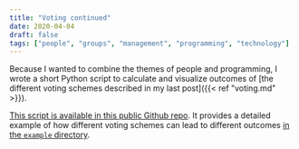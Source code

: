 ```yaml
---
title: "Voting continued"
date: 2020-04-04
draft: false
tags: ["people", "groups", "management", "programming", "technology"]
---
```

Because I wanted to combine the themes of people and programming, I wrote a short Python script to calculate and visualize outcomes of [the different voting schemes described in my last post]({{< ref "voting.md" >}}).

[This script is available in this public Github repo](https://github.com/jgjin/voting). It provides a detailed example of how different voting schemes can lead to different outcomes [in the `example` directory](https://github.com/jgjin/voting/tree/master/example).
